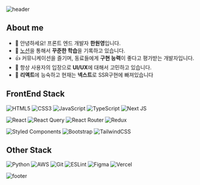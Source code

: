 ![header](https://capsule-render.vercel.app/api?type=waving&color=e1e1e1&height=100&section=header&text%2&fontSize=50)

##  About me 

- 👋 안녕하세요! 프론트 엔드 개발자 <b>한원영</b>입니다.
- 📝 [노션](https://qpwoei0123.notion.site/qpwoei0123/b622776258194a41ba070b9a3c210f05)을 통해서 <b>꾸준한 학습</b>을 기록하고 있습니다.
- 👍 커뮤니케이션을 즐기며, 동료들에게 <b>구현 능력</b>이 좋다고 평가받는 개발자입니다.
- 🤔 항상 사용자의 입장으로 <b>UI/UX</b>에 대해서 고민하고 있습니다.
- 🔨 <b>리액트</b>에 능숙하고 현재는 <b>넥스트</b>로 SSR구현에 빠져있습니다 

##  FrontEnd Stack

![HTML5](https://img.shields.io/badge/html5-%23E34F26.svg?style=for-the-badge&logo=html5&logoColor=white)
![CSS3](https://img.shields.io/badge/css3-%231572B6.svg?style=for-the-badge&logo=css3&logoColor=white)
![JavaScript](https://img.shields.io/badge/javascript-%23323330.svg?style=for-the-badge&logo=javascript&logoColor=%23F7DF1E)
![TypeScript](https://img.shields.io/badge/typescript-%23007ACC.svg?style=for-the-badge&logo=typescript&logoColor=white)
![Next JS](https://img.shields.io/badge/Next-black?style=for-the-badge&logo=next.js&logoColor=white)

![React](https://img.shields.io/badge/react-%2320232a.svg?style=for-the-badge&logo=react&logoColor=%2361DAFB)
![React Query](https://img.shields.io/badge/-React%20Query-FF4154?style=for-the-badge&logo=react%20query&logoColor=white)
![React Router](https://img.shields.io/badge/React_Router-CA4245?style=for-the-badge&logo=react-router&logoColor=white)
![Redux](https://img.shields.io/badge/redux-%23593d88.svg?style=for-the-badge&logo=redux&logoColor=white)

![Styled Components](https://img.shields.io/badge/styled--components-DB7093?style=for-the-badge&logo=styled-components&logoColor=white)
![Bootstrap](https://img.shields.io/badge/bootstrap-%238511FA.svg?style=for-the-badge&logo=bootstrap&logoColor=white)
![TailwindCSS](https://img.shields.io/badge/tailwindcss-%2338B2AC.svg?style=for-the-badge&logo=tailwind-css&logoColor=white)


## Other Stack

![Python](https://img.shields.io/badge/python-3670A0?style=for-the-badge&logo=python&logoColor=ffdd54)
![AWS](https://img.shields.io/badge/AWS-%23FF9900.svg?style=for-the-badge&logo=amazon-aws&logoColor=white)
![Git](https://img.shields.io/badge/git-%23F05033.svg?style=for-the-badge&logo=git&logoColor=white)
![ESLint](https://img.shields.io/badge/ESLint-4B3263?style=for-the-badge&logo=eslint&logoColor=white)
![Figma](https://img.shields.io/badge/figma-%23F24E1E.svg?style=for-the-badge&logo=figma&logoColor=white)
![Vercel](https://img.shields.io/badge/vercel-%23000000.svg?style=for-the-badge&logo=vercel&logoColor=white)

![footer](https://capsule-render.vercel.app/api?type=waving&color=e1e1e1&height=100&fontColor=ffffff&section=footer&animation=fadeIn&stroke=C6C6C6)
